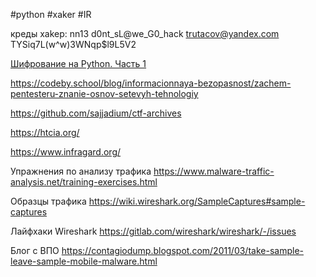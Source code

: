 #python #xaker #IR 

креды xakep: nn13 d0nt_sL@we_G0_hack
trutacov@yandex.com TYSiq7L(w^w)3WNqp$l9L5V2

[Шифрование на Python. Часть 1](https://codeby.net/threads/shifrovanie-na-python-chast-1.78632/)

https://codeby.school/blog/informacionnaya-bezopasnost/zachem-pentesteru-znanie-osnov-setevyh-tehnologiy

https://github.com/sajjadium/ctf-archives

https://htcia.org/

https://www.infragard.org/

Упражнения по анализу трафика
https://www.malware-traffic-analysis.net/training-exercises.html

Образцы трафика
https://wiki.wireshark.org/SampleCaptures#sample-captures

Лайфхаки Wireshark
https://gitlab.com/wireshark/wireshark/-/issues

Блог с ВПО
https://contagiodump.blogspot.com/2011/03/take-sample-leave-sample-mobile-malware.html